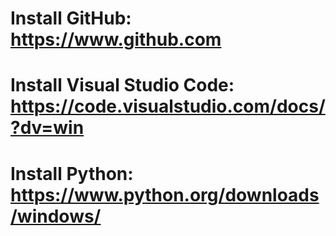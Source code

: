 # Install GitHub: https://www.github.com

# Install Visual Studio Code: https://code.visualstudio.com/docs/?dv=win

# Install Python: https://www.python.org/downloads/windows/


